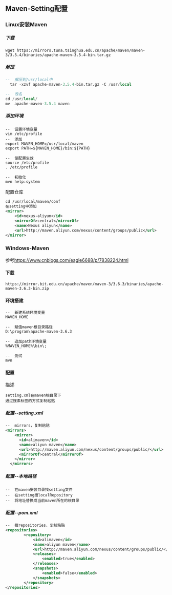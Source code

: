 ## Maven-Setting配置

### Linux安装Maven

##### 下载

```
wget https://mirrors.tuna.tsinghua.edu.cn/apache/maven/maven-3/3.5.4/binaries/apache-maven-3.5.4-bin.tar.gz
```

##### 解压

```sql
--	解压到/usr/local中
  tar -xzvf apache-maven-3.5.4-bin.tar.gz -C /usr/local
  
--	改名
cd /usr/local/
mv  apache-maven-3.5.4 maven
```

##### 添加环境

```
--	设置环境变量
vim /etc/profile
--	添加
export MAVEN_HOME=/usr/local/maven
export PATH=${MAVEN_HOME}/bin:${PATH}

--	使配置生效
source /etc/profile
. /etc/profile

--	初始化
mvn help:system
```

配置仓库

```xml
cd /usr/local/maven/conf
在setting中添加
<mirror>
    <id>nexus-aliyun</id>
    <mirrorOf>central</mirrorOf>
    <name>Nexus aliyun</name>
    <url>http://maven.aliyun.com/nexus/content/groups/public</url>
</mirror>
```



### Windows-Maven

参考<https://www.cnblogs.com/eagle6688/p/7838224.html>

#### 下载

```
https://mirror.bit.edu.cn/apache/maven/maven-3/3.6.3/binaries/apache-maven-3.6.3-bin.zip
```

#### 环境搭建

```
--	新建系统环境变量
MAVEN_HOME

--	赋值maven根目录路径
D:\program\apache-maven-3.6.3

--  追加path环境变量
%MAVEN_HOME%\bin\;

--	测试
mvn
```

#### 配置

描述

```
setting.xml在maven根目录下
通过搜素标签的方式复制粘贴
```



##### 配置--setting.xml

```xml
--	mirrors，复制粘贴
<mirrors>
    <mirror>
      <id>alimaven</id>
      <name>aliyun maven</name>
      <url>http://maven.aliyun.com/nexus/content/groups/public/</url>
      <mirrorOf>central</mirrorOf>        
    </mirror>
  </mirrors>
```

##### 配置--本地路径

```
--	在maven安装目录找setting文件
--	在setting搜localRepository
--  将地址替换成当前maven所在的根目录
```



##### 配置--pom.xml

```xml
--	搜repositories，复制粘贴
<repositories>  
        <repository>  
            <id>alimaven</id>  
            <name>aliyun maven</name>  
            <url>http://maven.aliyun.com/nexus/content/groups/public/</url>  
            <releases>  
                <enabled>true</enabled>  
            </releases>  
            <snapshots>  
                <enabled>false</enabled>  
            </snapshots>  
        </repository>  
</repositories>  
```

